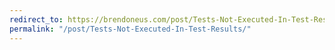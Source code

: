 ```yaml
---
redirect_to: https://brendoneus.com/post/Tests-Not-Executed-In-Test-Results/
permalink: "/post/Tests-Not-Executed-In-Test-Results/"
---
```

